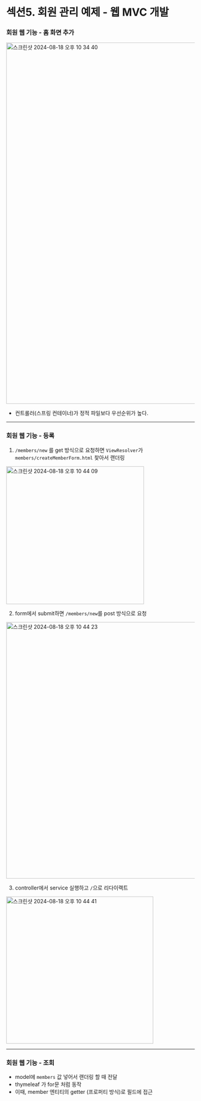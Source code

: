 섹션5. 회원 관리 예제 - 웹 MVC 개발
==

### 회원 웹 기능 - 홈 화면 추가
<img width="965" alt="스크린샷 2024-08-18 오후 10 34 40" src="https://github.com/user-attachments/assets/deab9179-151c-47ee-91e7-5cdc194043cb">

- 컨트롤러(스프링 컨테이너)가 정적 파일보다 우선순위가 높다.

---
### 회원 웹 기능 - 등록
1. `/members/new` 를 get 방식으로 요청하면 `ViewResolver`가 `members/createMemberForm.html` 찾아서 랜더링

<img width="368" alt="스크린샷 2024-08-18 오후 10 44 09" src="https://github.com/user-attachments/assets/24176994-830e-4b3d-bfcb-52c5234975f4">

2. form에서 submit하면 `/members/new`를 post 방식으로 요청

<img width="685" alt="스크린샷 2024-08-18 오후 10 44 23" src="https://github.com/user-attachments/assets/572ea20b-0c86-49b6-821a-4d639bb8497c">

3. controller에서 service 실행하고 `/`으로 리다이랙트

<img width="393" alt="스크린샷 2024-08-18 오후 10 44 41" src="https://github.com/user-attachments/assets/844dd80f-15b8-496f-b6cf-36099dd49976">

---

### 회원 웹 기능 - 조회
- model에 `members` 값 넣어서 랜더링 할 때 전달
- thymeleaf 가 for문 처럼 동작
- 이때, member 엔티티의 getter (프로퍼티 방식)로 필드에 접근

